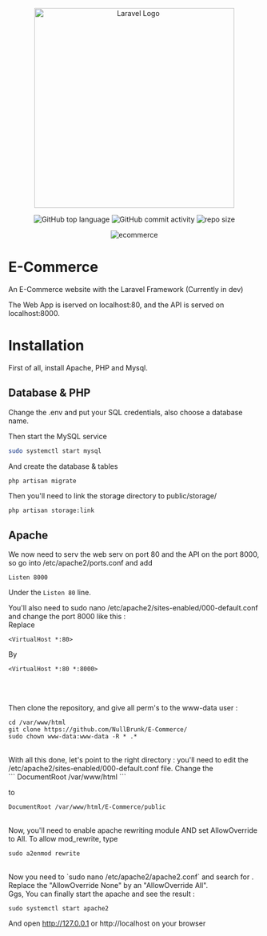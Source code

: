 <div align="center">
  
<a href="https://laravel.com" target="_blank"><img src="https://raw.githubusercontent.com/laravel/art/master/logo-lockup/5%20SVG/2%20CMYK/1%20Full%20Color/laravel-logolockup-cmyk-red.svg" width="400" alt="Laravel Logo"></a>
  
    
![GitHub top language](https://img.shields.io/github/languages/top/NullBrunk/E-Commerce?style=for-the-badge)
![GitHub commit activity](https://img.shields.io/github/commit-activity/m/NullBrunk/E-Commerce?style=for-the-badge)
![repo size](https://img.shields.io/github/repo-size/NullBrunk/E-Commerce?style=for-the-badge)

![ecommerce](https://github.com/NullBrunk/E-Commerce/assets/125673909/0011b440-a483-4ae0-8659-bc9df393642c)



</div> 

# E-Commerce
An E-Commerce website with the Laravel Framework (Currently in dev)

The Web App is iserved on localhost:80, and the API is served on localhost:8000.


# Installation

First of all, install Apache, PHP and Mysql.


## Database & PHP
Change the .env and put your SQL credentials, also choose a database name.


Then start the MySQL service

```bash
sudo systemctl start mysql
```

And create the database & tables

```bash
php artisan migrate
```

Then you'll need to link the storage directory to public/storage/

```
php artisan storage:link
```

## Apache 

We now need to serv the web serv on port 80 and the API on the port 8000, so go into /etc/apache2/ports.conf and add 

```
Listen 8000
```
Under the `Listen 80` line.

You'll also need to sudo nano /etc/apache2/sites-enabled/000-default.conf and change the port 8000 like this :
<br>
Replace
```
<VirtualHost *:80>
```
By 
```
<VirtualHost *:80 *:8000>
```
<br>
<br>

Then clone the repository, and give all perm's to the www-data user :
<br>
```
cd /var/www/html
git clone https://github.com/NullBrunk/E-Commerce/
sudo chown www-data:www-data -R * .*
```
<br>
With all this done, let's point to the right directory : you'll need to edit the /etc/apache2/sites-enabled/000-default.conf file. Change the 
<br>
```
DocumentRoot /var/www/html
``` 

to

``` 
DocumentRoot /var/www/html/E-Commerce/public
```
<br>
Now, you'll need to enable apache rewriting module AND set AllowOverride to All.
To allow mod_rewrite, type

```
sudo a2enmod rewrite 
```
<br>
Now you need to `sudo nano /etc/apache2/apache2.conf` and search for <Directory /var/www/>.
Replace the "AllowOverride None" by an "AllowOverride All".

<br>
Ggs, You can finally start the apache and see the result :

```
sudo systemctl start apache2
```

And open http://127.0.0.1 or http://localhost on your browser
